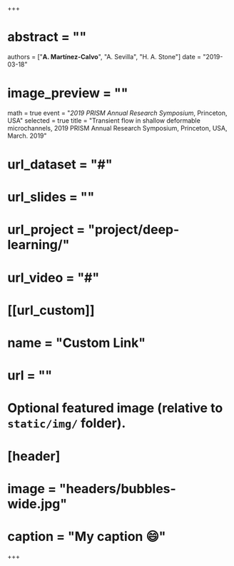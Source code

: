 +++
# abstract = ""
authors = ["**A. Martínez-Calvo**", "A. Sevilla", "H. A. Stone"]
date = "2019-03-18"
# image_preview = ""
math = true
event = "_2019 PRISM Annual Research Symposium_, Princeton, USA"
selected = true
title = "Transient flow in shallow deformable microchannels, 2019 PRISM Annual Research Symposium, Princeton, USA, March. 2019"
# url_dataset = "#"
# url_slides = ""
# url_project = "project/deep-learning/"
# url_video = "#"

# [[url_custom]]
 # name = "Custom Link"
 # url = ""

# Optional featured image (relative to `static/img/` folder).
# [header]
# image = "headers/bubbles-wide.jpg"
# caption = "My caption :smile:"

+++
